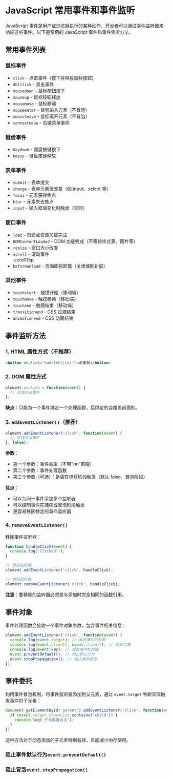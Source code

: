 # JavaScript 常用事件和事件监听

JavaScript 事件是用户或浏览器执行的某种动作，开发者可以通过事件监听器来响应这些事件。以下是常用的 JavaScript 事件和事件监听方法。

## 常用事件列表

### 鼠标事件
- `click` - 点击事件（按下并释放鼠标按钮）
- `dblclick` - 双击事件
- `mousedown` - 鼠标按钮按下
- `mouseup` - 鼠标按钮释放
- `mousemove` - 鼠标移动
- `mouseenter` - 鼠标进入元素（不冒泡）
- `mouseleave` - 鼠标离开元素（不冒泡）
- `contextmenu` - 右键菜单事件

### 键盘事件
- `keydown` - 键盘按键按下
- `keyup` - 键盘按键释放

### 表单事件
- `submit` - 表单提交
- `change` - 表单元素值改变（如 input、select 等）
- `focus` - 元素获得焦点
- `blur` - 元素失去焦点
- `input` - 输入框值变化时触发（实时）

### 窗口事件
- `load` - 页面或资源加载完成
- `DOMContentLoaded` - DOM 加载完成（不等待样式表、图片等）
- `resize` - 窗口大小改变
- `scroll` - 滚动事件  
.scrollTop
- `beforeunload` - 页面即将卸载（关闭或刷新前）

### 其他事件
- `touchstart` - 触摸开始（移动端）
- `touchmove` - 触摸移动（移动端）
- `touchend` - 触摸结束（移动端）
- `transitionend` - CSS 过渡结束
- `animationend` - CSS 动画结束

## 事件监听方法

### 1. HTML 属性方式（不推荐）

```html
<button onclick="handleClick()">点击我</button>
```

### 2. DOM 属性方式

```javascript
element.onclick = function(event) {
  // 处理点击事件
};
```

**缺点**：只能为一个事件绑定一个处理函数，后绑定的会覆盖前面的。

### 3. `addEventListener()`（推荐）

```javascript
element.addEventListener('click', function(event) {
  // 处理点击事件
}, false);
```

**参数**：
- 第一个参数：事件类型（不带"on"前缀）
- 第二个参数：事件处理函数
- 第三个参数（可选）：是否在捕获阶段触发（默认 false，冒泡阶段）

**优点**：
- 可以为同一事件添加多个监听器
- 可以控制事件在捕获或冒泡阶段触发
- 更容易移除特定的事件监听器

### 4. `removeEventListener()`

移除事件监听器：

```javascript
function handleClick(event) {
  console.log('Clicked!');
}

// 添加监听器
element.addEventListener('click', handleClick);

// 移除监听器
element.removeEventListener('click', handleClick);
```

**注意**：要移除的监听器必须是与添加时完全相同的函数引用。

## 事件对象

事件处理函数会接收一个事件对象参数，包含事件相关信息：

```javascript
element.addEventListener('click', function(event) {
  console.log(event.target); // 触发事件的元素
  console.log(event.clientX, event.clientY); // 鼠标位置
  console.log(event.key); // 键盘事件的按键
  event.preventDefault(); // 阻止默认行为
  event.stopPropagation(); // 阻止事件冒泡
});
```

## 事件委托

利用事件冒泡机制，将事件监听器添加到父元素，通过 `event.target` 判断实际触发事件的子元素：

```javascript
document.getElementById('parent').addEventListener('click', function(event) {
  if (event.target.classList.contains('child')) {
    console.log('子元素被点击');
  }
});
```

这种方法对于动态添加的子元素特别有效，且能减少内存使用。

### 阻止事件默认行为`event.preventDefault()`
### 阻止冒泡`event.stopPropagation()`